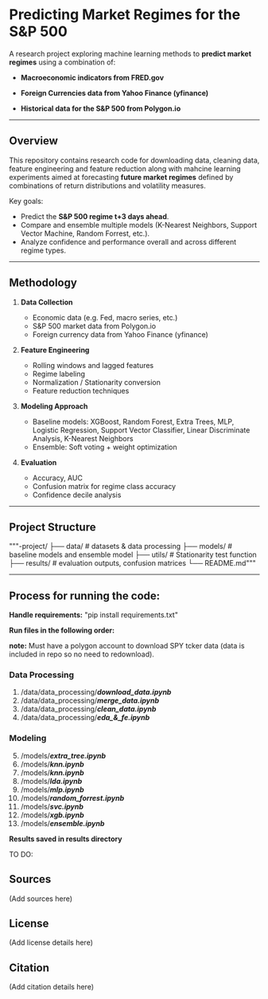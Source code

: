 # Predicting Market Regimes for the S&P 500

A research project exploring machine learning methods to **predict market regimes** using a combination of:

- **Macroeconomic indicators from FRED.gov**

- **Foreign Currencies data from Yahoo Finance (yfinance)**

- **Historical data for the S&P 500 from Polygon.io**

---

## Overview

This repository contains research code for downloading data, cleaning data, feature engineering and feature reduction along with mahcine learning experiments aimed at forecasting **future market regimes** defined by combinations of return distributions and volatility measures.

Key goals:
- Predict the **S&P 500 regime t+3 days ahead**.
- Compare and ensemble multiple models (K-Nearest Neighbors, Support Vector Machine, Random Forrest, etc.).
- Analyze confidence and performance overall and across different regime types.

---

## Methodology

1. **Data Collection**
   - Economic data (e.g. Fed, macro series, etc.)
   - S&P 500 market data from Polygon.io
   - Foreign currency data from Yahoo Finance (yfinance) 

2. **Feature Engineering**
   - Rolling windows and lagged features
   - Regime labeling 
   - Normalization / Stationarity conversion
   - Feature reduction techniques

3. **Modeling Approach**
   - Baseline models: XGBoost, Random Forest, Extra Trees, MLP, Logistic Regression, Support Vector Classifier, Linear Discriminate Analysis, K-Nearest Neighbors
   - Ensemble: Soft voting + weight optimization

4. **Evaluation**
   - Accuracy, AUC
   - Confusion matrix for regime class accuracy
   - Confidence decile analysis

---

## Project Structure

"""-project/
├── data/ # datasets & data processing 
├── models/ # baseline models and ensemble model
├── utils/ # Stationarity test function
├── results/ # evaluation outputs, confusion matrices
└── README.md"""

---

## Process for running the code:

**Handle requirements:** "pip install requirements.txt"

**Run files in the following order:**

**note:** Must have a polygon account to download SPY tcker data (data is included in repo so no need to redownload). 

### Data Processing

1. /data/data_processing/***download_data.ipynb***
2. /data/data_processing/***merge_data.ipynb***
3. /data/data_processing/***clean_data.ipynb***
4. /data/data_processing/***eda_&_fe.ipynb***

### Modeling

5. /models/***extra_tree.ipynb***
6. /models/***knn.ipynb***
7. /models/***knn.ipynb***
8. /models/***lda.ipynb***
9. /models/***mlp.ipynb***
10. /models/***random_forrest.ipynb***
11. /models/***svc.ipynb***
12. /models/***xgb.ipynb***
13. /models/***ensemble.ipynb***

**Results saved in results directory**


TO DO: 

## Sources

(Add sources here)

## License

(Add license details here)

## Citation

(Add citation details here)